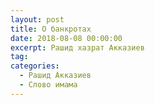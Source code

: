 ```yaml
---
layout: post
title: О банкротах
date: 2018-08-08 00:00:00
excerpt: Рашид хазрат Акказиев
tag:
categories:
  - Рашид Акказиев
  - Слово имама
---
```


<div id="vk_playlist_-148559660_8"></div>

<script type="text/javascript" src="https://vk.com/js/api/openapi.js?158"></script>

<script type="text/javascript">
  (function() {
    VK.Widgets.Playlist("vk_playlist_-148559660_8", -148559660, 8,'36cebc3f63769071e4');
  }());
</script>